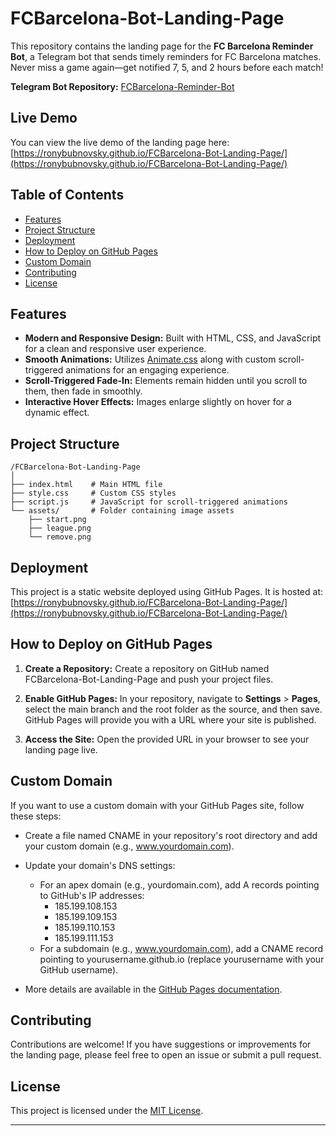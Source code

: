 # FCBarcelona-Bot-Landing-Page

This repository contains the landing page for the **FC Barcelona Reminder Bot**, a Telegram bot that sends timely reminders for FC Barcelona matches. Never miss a game again—get notified 7, 5, and 2 hours before each match!

**Telegram Bot Repository:** [FCBarcelona-Reminder-Bot](https://github.com/RonyBubnovsky/FCBarcelona-Reminder-Bot)

## Live Demo

You can view the live demo of the landing page here:  
[https://ronybubnovsky.github.io/FCBarcelona-Bot-Landing-Page/](https://ronybubnovsky.github.io/FCBarcelona-Bot-Landing-Page/)

## Table of Contents

- [Features](#features)
- [Project Structure](#project-structure)
- [Deployment](#deployment)
- [How to Deploy on GitHub Pages](#how-to-deploy-on-github-pages)
- [Custom Domain](#custom-domain)
- [Contributing](#contributing)
- [License](#license)

## Features

- **Modern and Responsive Design:** Built with HTML, CSS, and JavaScript for a clean and responsive user experience.
- **Smooth Animations:** Utilizes [Animate.css](https://animate.style/) along with custom scroll-triggered animations for an engaging experience.
- **Scroll-Triggered Fade-In:** Elements remain hidden until you scroll to them, then fade in smoothly.
- **Interactive Hover Effects:** Images enlarge slightly on hover for a dynamic effect.

## Project Structure

```
/FCBarcelona-Bot-Landing-Page
│
├── index.html    # Main HTML file
├── style.css     # Custom CSS styles
├── script.js     # JavaScript for scroll-triggered animations
└── assets/       # Folder containing image assets
    ├── start.png
    ├── league.png
    └── remove.png
```

## Deployment

This project is a static website deployed using GitHub Pages. It is hosted at:
[https://ronybubnovsky.github.io/FCBarcelona-Bot-Landing-Page/](https://ronybubnovsky.github.io/FCBarcelona-Bot-Landing-Page/)

## How to Deploy on GitHub Pages

1. **Create a Repository:** Create a repository on GitHub named FCBarcelona-Bot-Landing-Page and push your project files.

2. **Enable GitHub Pages:** In your repository, navigate to **Settings** > **Pages**, select the main branch and the root folder as the source, and then save. GitHub Pages will provide you with a URL where your site is published.

3. **Access the Site:** Open the provided URL in your browser to see your landing page live.

## Custom Domain

If you want to use a custom domain with your GitHub Pages site, follow these steps:

- Create a file named CNAME in your repository's root directory and add your custom domain (e.g., www.yourdomain.com).

- Update your domain's DNS settings:
  - For an apex domain (e.g., yourdomain.com), add A records pointing to GitHub's IP addresses:
    - 185.199.108.153
    - 185.199.109.153
    - 185.199.110.153
    - 185.199.111.153
  - For a subdomain (e.g., www.yourdomain.com), add a CNAME record pointing to yourusername.github.io (replace yourusername with your GitHub username).

- More details are available in the [GitHub Pages documentation](https://docs.github.com/en/pages/configuring-a-custom-domain-for-your-github-pages-site).

## Contributing

Contributions are welcome! If you have suggestions or improvements for the landing page, please feel free to open an issue or submit a pull request.

## License

This project is licensed under the [MIT License](LICENSE).

---
